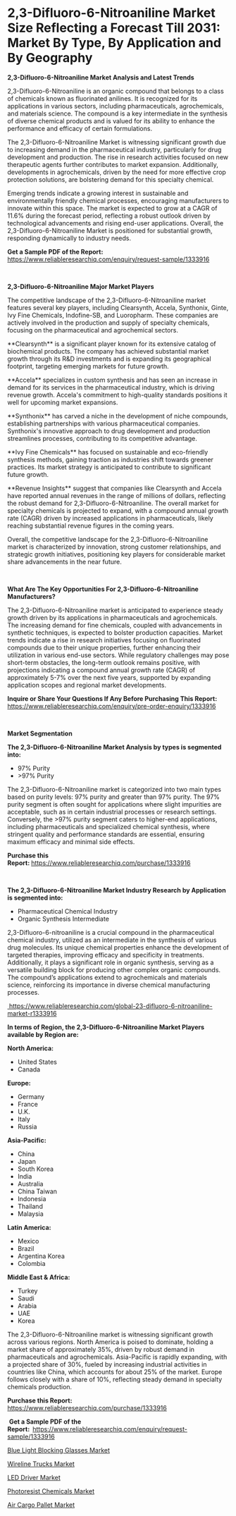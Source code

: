 <p><h1>2,3-Difluoro-6-Nitroaniline Market Size Reflecting a Forecast Till 2031: Market By Type, By Application and By Geography</h1></p><p><strong>2,3-Difluoro-6-Nitroaniline Market Analysis and Latest Trends</strong></p>
<p><p>2,3-Difluoro-6-Nitroaniline is an organic compound that belongs to a class of chemicals known as fluorinated anilines. It is recognized for its applications in various sectors, including pharmaceuticals, agrochemicals, and materials science. The compound is a key intermediate in the synthesis of diverse chemical products and is valued for its ability to enhance the performance and efficacy of certain formulations.</p><p>The 2,3-Difluoro-6-Nitroaniline Market is witnessing significant growth due to increasing demand in the pharmaceutical industry, particularly for drug development and production. The rise in research activities focused on new therapeutic agents further contributes to market expansion. Additionally, developments in agrochemicals, driven by the need for more effective crop protection solutions, are bolstering demand for this specialty chemical.</p><p>Emerging trends indicate a growing interest in sustainable and environmentally friendly chemical processes, encouraging manufacturers to innovate within this space. The market is expected to grow at a CAGR of 11.6% during the forecast period, reflecting a robust outlook driven by technological advancements and rising end-user applications. Overall, the 2,3-Difluoro-6-Nitroaniline Market is positioned for substantial growth, responding dynamically to industry needs.</p></p>
<p><strong>Get a Sample PDF of the Report:&nbsp;</strong> <a href="https://www.reliableresearchiq.com/enquiry/request-sample/1333916?utm_campaign=101&utm_medium=2&utm_source=Github&utm_content=ia&utm_term=12122024&utm_id=23-difluoro-6-nitroaniline">https://www.reliableresearchiq.com/enquiry/request-sample/1333916</a></p>
<p>&nbsp;</p>
<p><strong>2,3-Difluoro-6-Nitroaniline Major Market Players</strong></p>
<p><p>The competitive landscape of the 2,3-Difluoro-6-Nitroaniline market features several key players, including Clearsynth, Accela, Synthonix, Ginte, Ivy Fine Chemicals, Indofine-SB, and Luoropharm. These companies are actively involved in the production and supply of specialty chemicals, focusing on the pharmaceutical and agrochemical sectors.</p><p>**Clearsynth** is a significant player known for its extensive catalog of biochemical products. The company has achieved substantial market growth through its R&D investments and is expanding its geographical footprint, targeting emerging markets for future growth. </p><p>**Accela** specializes in custom synthesis and has seen an increase in demand for its services in the pharmaceutical industry, which is driving revenue growth. Accela's commitment to high-quality standards positions it well for upcoming market expansions.</p><p>**Synthonix** has carved a niche in the development of niche compounds, establishing partnerships with various pharmaceutical companies. Synthonix's innovative approach to drug development and production streamlines processes, contributing to its competitive advantage.</p><p>**Ivy Fine Chemicals** has focused on sustainable and eco-friendly synthesis methods, gaining traction as industries shift towards greener practices. Its market strategy is anticipated to contribute to significant future growth.</p><p>**Revenue Insights** suggest that companies like Clearsynth and Accela have reported annual revenues in the range of millions of dollars, reflecting the robust demand for 2,3-Difluoro-6-Nitroaniline. The overall market for specialty chemicals is projected to expand, with a compound annual growth rate (CAGR) driven by increased applications in pharmaceuticals, likely reaching substantial revenue figures in the coming years.</p><p>Overall, the competitive landscape for the 2,3-Difluoro-6-Nitroaniline market is characterized by innovation, strong customer relationships, and strategic growth initiatives, positioning key players for considerable market share advancements in the near future.</p></p>
<p>&nbsp;</p>
<p><strong>What Are The Key Opportunities For 2,3-Difluoro-6-Nitroaniline Manufacturers?</strong></p>
<p><p>The 2,3-Difluoro-6-Nitroaniline market is anticipated to experience steady growth driven by its applications in pharmaceuticals and agrochemicals. The increasing demand for fine chemicals, coupled with advancements in synthetic techniques, is expected to bolster production capacities. Market trends indicate a rise in research initiatives focusing on fluorinated compounds due to their unique properties, further enhancing their utilization in various end-use sectors. While regulatory challenges may pose short-term obstacles, the long-term outlook remains positive, with projections indicating a compound annual growth rate (CAGR) of approximately 5-7% over the next five years, supported by expanding application scopes and regional market developments.</p></p>
<p><strong>Inquire or Share Your Questions If Any Before Purchasing This Report:</strong> <a href="https://www.reliableresearchiq.com/enquiry/pre-order-enquiry/1333916?utm_campaign=101&utm_medium=2&utm_source=Github&utm_content=ia&utm_term=12122024&utm_id=23-difluoro-6-nitroaniline">https://www.reliableresearchiq.com/enquiry/pre-order-enquiry/1333916</a></p>
<p>&nbsp;</p>
<p><strong>Market Segmentation</strong></p>
<p><strong>The 2,3-Difluoro-6-Nitroaniline Market Analysis by types is segmented into:</strong></p>
<p><ul><li>97% Purity</li><li>>97% Purity</li></ul></p>
<p><p>The 2,3-Difluoro-6-Nitroaniline market is categorized into two main types based on purity levels: 97% purity and greater than 97% purity. The 97% purity segment is often sought for applications where slight impurities are acceptable, such as in certain industrial processes or research settings. Conversely, the >97% purity segment caters to higher-end applications, including pharmaceuticals and specialized chemical synthesis, where stringent quality and performance standards are essential, ensuring maximum efficacy and minimal side effects.</p></p>
<p><strong>Purchase this Report:&nbsp;</strong><a href="https://www.reliableresearchiq.com/purchase/1333916?utm_campaign=101&utm_medium=2&utm_source=Github&utm_content=ia&utm_term=12122024&utm_id=23-difluoro-6-nitroaniline">https://www.reliableresearchiq.com/purchase/1333916</a></p>
<p>&nbsp;</p>
<p><strong>The 2,3-Difluoro-6-Nitroaniline Market Industry Research by Application is segmented into:</strong></p>
<p><ul><li>Pharmaceutical Chemical Industry</li><li>Organic Synthesis Intermediate</li></ul></p>
<p><p>2,3-Difluoro-6-nitroaniline is a crucial compound in the pharmaceutical chemical industry, utilized as an intermediate in the synthesis of various drug molecules. Its unique chemical properties enhance the development of targeted therapies, improving efficacy and specificity in treatments. Additionally, it plays a significant role in organic synthesis, serving as a versatile building block for producing other complex organic compounds. The compound’s applications extend to agrochemicals and materials science, reinforcing its importance in diverse chemical manufacturing processes.</p></p>
<p><a href="https://www.reliableresearchiq.com/global-23-difluoro-6-nitroaniline-market-r1333916?utm_campaign=101&utm_medium=2&utm_source=Github&utm_content=ia&utm_term=12122024&utm_id=23-difluoro-6-nitroaniline">&nbsp;https://www.reliableresearchiq.com/global-23-difluoro-6-nitroaniline-market-r1333916</a></p>
<p><strong>In terms of Region, the 2,3-Difluoro-6-Nitroaniline Market Players available by Region are:</strong></p>
<p>
    <p> <strong> North America: </strong>
        <ul>
            <li>United States</li>
            <li>Canada</li>
        </ul>
        </p> 
    <p> <strong> Europe: </strong>
        <ul>
            <li>Germany</li>
            <li>France</li>
            <li>U.K.</li>
            <li>Italy</li>
            <li>Russia</li>
        </ul>
        </p> 
    <p> <strong> Asia-Pacific: </strong>
        <ul>
            <li>China</li>
            <li>Japan</li>
            <li>South Korea</li>
            <li>India</li>
            <li>Australia</li>
            <li>China Taiwan</li>
            <li>Indonesia</li>
            <li>Thailand</li>
            <li>Malaysia</li>
        </ul>
        </p> 
    <p> <strong> Latin America: </strong>
        <ul>
            <li>Mexico</li>
            <li>Brazil</li>
            <li>Argentina Korea</li>
            <li>Colombia</li>
        </ul>
        </p> 
    <p> <strong> Middle East & Africa: </strong>
        <ul>
            <li>Turkey</li>
            <li>Saudi</li>
            <li>Arabia</li>
            <li>UAE</li>
            <li>Korea</li>
        </ul>
    </p>
    </p>
<p><p>The 2,3-Difluoro-6-Nitroaniline market is witnessing significant growth across various regions. North America is poised to dominate, holding a market share of approximately 35%, driven by robust demand in pharmaceuticals and agrochemicals. Asia-Pacific is rapidly expanding, with a projected share of 30%, fueled by increasing industrial activities in countries like China, which accounts for about 25% of the market. Europe follows closely with a share of 10%, reflecting steady demand in specialty chemicals production.</p></p>
<p><strong>Purchase this Report: </strong><a href="https://www.reliableresearchiq.com/purchase/1333916?utm_campaign=101&utm_medium=2&utm_source=Github&utm_content=ia&utm_term=12122024&utm_id=23-difluoro-6-nitroaniline">https://www.reliableresearchiq.com/purchase/1333916</a></p>
<p>&nbsp;<strong>Get a Sample PDF of the Report:&nbsp;&nbsp;</strong><a href="https://www.reliableresearchiq.com/enquiry/request-sample/1333916?utm_campaign=101&utm_medium=2&utm_source=Github&utm_content=ia&utm_term=12122024&utm_id=23-difluoro-6-nitroaniline">https://www.reliableresearchiq.com/enquiry/request-sample/1333916</a></p>
<p><strong></strong></p>
<p><p><a href="https://www.linkedin.com/pulse/res-insight-dial-qultf?utm_campaign=101&utm_medium=2&utm_source=Github&utm_content=ia&utm_term=12122024&utm_id=23-difluoro-6-nitroaniline">Blue Light Blocking Glasses Market</a></p><p><a href="https://www.linkedin.com/pulse/evolution-wireline-trucks-market-key-shifts-from-2024-2031-0qgoc?utm_campaign=101&utm_medium=2&utm_source=Github&utm_content=ia&utm_term=12122024&utm_id=23-difluoro-6-nitroaniline">Wireline Trucks Market</a></p><p><a href="https://www.linkedin.com/pulse/p-factrackr-ho6he?utm_campaign=101&utm_medium=2&utm_source=Github&utm_content=ia&utm_term=12122024&utm_id=23-difluoro-6-nitroaniline">LED Driver Market</a></p><p><a href="https://www.linkedin.com/pulse/p-factrackr-ho6he?utm_campaign=101&utm_medium=2&utm_source=Github&utm_content=ia&utm_term=12122024&utm_id=23-difluoro-6-nitroaniline">Photoresist Chemicals Market</a></p><p><a href="https://www.linkedin.com/pulse/thorough-analysis-air-cargo-pallet-market-itsindustrys-t2dxc?utm_campaign=101&utm_medium=2&utm_source=Github&utm_content=ia&utm_term=12122024&utm_id=23-difluoro-6-nitroaniline">Air Cargo Pallet Market</a></p></p>